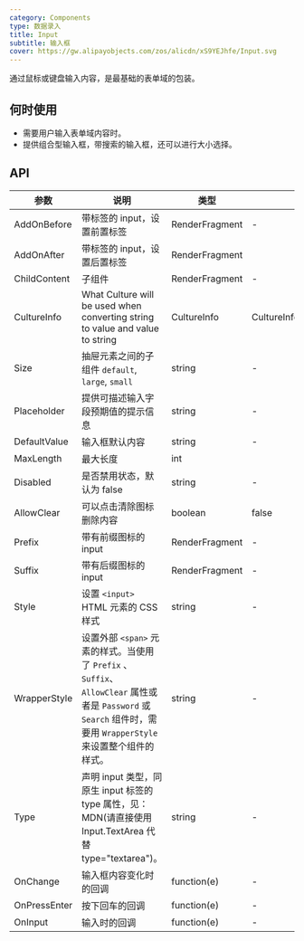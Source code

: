 ```yaml
---
category: Components
type: 数据录入
title: Input
subtitle: 输入框
cover: https://gw.alipayobjects.com/zos/alicdn/xS9YEJhfe/Input.svg
---
```


通过鼠标或键盘输入内容，是最基础的表单域的包装。

## 何时使用

- 需要用户输入表单域内容时。
- 提供组合型输入框，带搜索的输入框，还可以进行大小选择。


## API

| 参数             | 说明                                         | 类型          | 默认值    |
| ---------------- | -------------------------------------------- | ------------- | --------- |
| AddOnBefore | 带标签的 input，设置前置标签                               | RenderFragment        | -         |
| AddOnAfter            | 带标签的 input，设置后置标签           | RenderFragment         |
| ChildContent            |子组件           | RenderFragment         |-       |
| CultureInfo          | What Culture will be used when converting string to value and value to string           | CultureInfo         | CultureInfo.CurrentCulture       |
| Size |抽屉元素之间的子组件  `default`, `large`, `small`        | string        | -         |
| Placeholder              |提供可描述输入字段预期值的提示信息        | string        | -        |
| DefaultValue |输入框默认内容                              | string        | -         |
| MaxLength |最大长度        | int         |
| Disabled |是否禁用状态，默认为 false                               | string        | -         |
| AllowClear |可以点击清除图标删除内容                               | boolean        | false         |
| Prefix | 带有前缀图标的 input                               | RenderFragment        | -        |
| Suffix | 带有后缀图标的 input                               | RenderFragment        | -         |
| Style | 设置 `<input>` HTML 元素的 CSS 样式 | string | - |  |
| WrapperStyle | 设置外部 `<span>` 元素的样式。当使用了 `Prefix` 、 `Suffix`、 `AllowClear` 属性或者是 `Password` 或 `Search` 组件时，需要用 `WrapperStyle` 来设置整个组件的样式。  | string | - |  |
| Type            |声明 input 类型，同原生 input 标签的 type 属性，见：MDN(请直接使用 Input.TextArea 代替 type="textarea")。         | string  | -         |
| OnChange |输入框内容变化时的回调                                | function(e)        | -        |
| OnPressEnter | 按下回车的回调                              | function(e)        | -         |
| OnInput |输入时的回调                               | function(e)        | -         |

